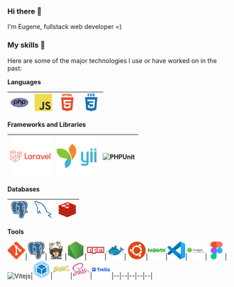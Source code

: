 ### Hi there :wave:

I'm Eugene, fullstack web developer =)

### My skills :muscle:
Here are some of the major technologies I use or have worked on in the past:

**Languages**

<img title="PHP" alt="PHP" width="40" src="https://raw.githubusercontent.com/devicons/devicon/master/icons/php/php-original.svg"/>|<img alt="JS" title="JavaScript" width="40px" src="https://raw.githubusercontent.com/devicons/devicon/master/icons/javascript/javascript-original.svg">|<img title="HTML5" alt="HTML" width="40" src="https://raw.githubusercontent.com/devicons/devicon/master/icons/html5/html5-plain-wordmark.svg"/>|<img title="CSS3" alt="CSS" width="40" src="https://raw.githubusercontent.com/devicons/devicon/master/icons/css3/css3-plain-wordmark.svg"/>
|--|--|--|--|

**Frameworks and Libraries**

<img title="Laravel" alt="Laravel" width="90" src="https://raw.githubusercontent.com/devicons/devicon/master/icons/laravel/laravel-original-wordmark.svg"/>|<img title="Yii2" alt="Yii2" width="90" src="https://raw.githubusercontent.com/devicons/devicon/master/icons/yii/yii-original-wordmark.svg"/>|<img title="PHPUnit" alt="PHPUnit" width="60" src="https://raw.githubusercontent.com/sebastianbergmann/phpunit-website/main/public/img/phpunit.svg"/>|
|--|--|--|

**Databases**

<img title="PostgreSQL" alt="PostgreSQL" width="40" height="40" src="https://raw.githubusercontent.com/devicons/devicon/master/icons/postgresql/postgresql-original.svg"/>|<img title="MySQL" alt="MySQL" width="40" height="40" src="https://raw.githubusercontent.com/devicons/devicon/master/icons/mysql/mysql-original.svg"/>|<img title="Redis" alt="Redis" width="40px" src="https://raw.githubusercontent.com/devicons/devicon/master/icons/redis/redis-original.svg">|
|--|--|--|

**Tools**

<img title="Git" alt="Git" width="40px" src="https://raw.githubusercontent.com/devicons/devicon/master/icons/git/git-original.svg">|<img title="PostgreSQL" alt="PostgreSQL" width="40" height="40" src="https://raw.githubusercontent.com/devicons/devicon/master/icons/postgresql/postgresql-original.svg"/>|<img title="Composer" alt="Composer" width="40px" src="https://raw.githubusercontent.com/devicons/devicon/master/icons/composer/composer-original.svg">|<img title="NodeJS" alt="NodeJS" width="40" height="40" src="https://raw.githubusercontent.com/devicons/devicon/master/icons/nodejs/nodejs-original.svg"/>|<img title="NPM" alt="NPM" width="40px" src="https://raw.githubusercontent.com/devicons/devicon/master/icons/npm/npm-original-wordmark.svg">|<img title="Docker" alt="Docker" width="40px" src="https://raw.githubusercontent.com/devicons/devicon/master/icons/docker/docker-original.svg">|
<img title="Ubuntu" alt="Ubuntu" width="40px" src="https://raw.githubusercontent.com/github/explore/master/topics/ubuntu/ubuntu.png">|<img title="NGINX" alt="NGINX" width="40" src="https://raw.githubusercontent.com/devicons/devicon/master/icons/nginx/nginx-original.svg"/>|<img title="VSCode" alt="Visual Studio Code" width="40px" src="https://raw.githubusercontent.com/devicons/devicon/master/icons/vscode/vscode-original.svg">|<img title="Swagger" alt="Swagger" width="40px" src="https://raw.githubusercontent.com/devicons/devicon/master/icons/swagger/swagger-original-wordmark.svg">|<img title="Figma" alt="Figma" width="40px" src="https://raw.githubusercontent.com/devicons/devicon/master/icons/figma/figma-original.svg">|
<img title="Vitejs" alt="Vitejs" width="40" src="https://raw.githubusercontent.com/vitejs/vite/main/docs/public/logo.svg"/>|<img title="Webpack" alt="Webpack" width="40" src="https://raw.githubusercontent.com/devicons/devicon/master/icons/webpack/webpack-original.svg"/>|<img title="Babel" alt="Babel" width="40" src="https://raw.githubusercontent.com/devicons/devicon/master/icons/babel/babel-original.svg"/>|<img title="Sass" alt="Sass" width="40" src="https://raw.githubusercontent.com/devicons/devicon/master/icons/sass/sass-original.svg"/>|<img title="Trello" alt="Trello" width="40px" src="https://raw.githubusercontent.com/devicons/devicon/master/icons/trello/trello-plain-wordmark.svg">
|--|--|--|--|--|

<!-- ADD ITEM: -->
<!-- <img title="" alt="" width="40px" src="">| -->

<!--
**e-astapkovich/e-astapkovich** is a ✨ _special_ ✨ repository because its `README.md` (this file) appears on your GitHub profile.

Here are some ideas to get you started:

- 🔭 I’m currently working on ...
- 🌱 I’m currently learning ...
- 👯 I’m looking to collaborate on ...
- 🤔 I’m looking for help with ...
- 💬 Ask me about ...
- 📫 How to reach me: ...
- 😄 Pronouns: ...
- ⚡ Fun fact: ...
-->
